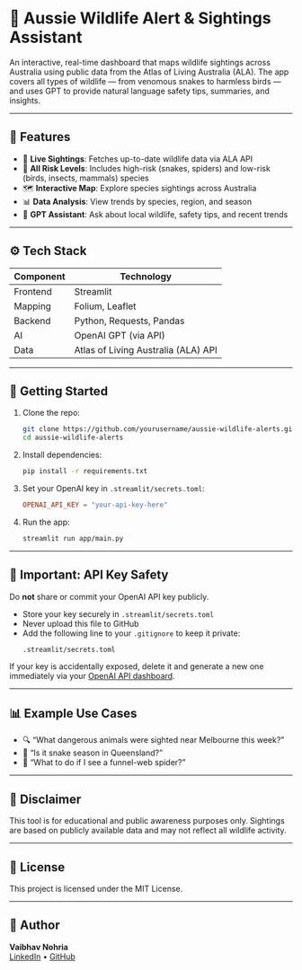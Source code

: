 # 🐨 Aussie Wildlife Alert & Sightings Assistant

An interactive, real-time dashboard that maps wildlife sightings across Australia using public data from the Atlas of Living Australia (ALA). The app covers all types of wildlife — from venomous snakes to harmless birds — and uses GPT to provide natural language safety tips, summaries, and insights.

---

## 📍 Features

- 🔁 **Live Sightings**: Fetches up-to-date wildlife data via ALA API
- 🐍 **All Risk Levels**: Includes high-risk (snakes, spiders) and low-risk (birds, insects, mammals) species
- 🗺️ **Interactive Map**: Explore species sightings across Australia
- 📊 **Data Analysis**: View trends by species, region, and season
- 🧠 **GPT Assistant**: Ask about local wildlife, safety tips, and recent trends

---

## ⚙️ Tech Stack

| Component | Technology |
|-----------|------------|
| Frontend  | Streamlit |
| Mapping   | Folium, Leaflet |
| Backend   | Python, Requests, Pandas |
| AI        | OpenAI GPT (via API) |
| Data      | Atlas of Living Australia (ALA) API |

---

## 🚀 Getting Started

1. Clone the repo:
   ```bash
   git clone https://github.com/yourusername/aussie-wildlife-alerts.git
   cd aussie-wildlife-alerts
   ```

2. Install dependencies:
   ```bash
   pip install -r requirements.txt
   ```

3. Set your OpenAI key in `.streamlit/secrets.toml`:
   ```toml
   OPENAI_API_KEY = "your-api-key-here"
   ```

4. Run the app:
   ```bash
   streamlit run app/main.py
   ```

---

## 🔐 Important: API Key Safety

Do **not** share or commit your OpenAI API key publicly.

- Store your key securely in `.streamlit/secrets.toml`
- Never upload this file to GitHub
- Add the following line to your `.gitignore` to keep it private:
  ```gitignore
  .streamlit/secrets.toml
  ```

If your key is accidentally exposed, delete it and generate a new one immediately via your [OpenAI API dashboard](https://platform.openai.com/account/api-keys).

---

## 📊 Example Use Cases

- 🔍 “What dangerous animals were sighted near Melbourne this week?”
- 🚨 “Is it snake season in Queensland?”
- 🧭 “What to do if I see a funnel-web spider?”

---

## 📌 Disclaimer

This tool is for educational and public awareness purposes only. Sightings are based on publicly available data and may not reflect all wildlife activity.

---

## 📜 License

This project is licensed under the MIT License.

---

## 👤 Author

**Vaibhav Nohria**  
[LinkedIn](https://linkedin.com/in/vaibhav-nohria-70549416b/) • [GitHub](https://github.com/vaibhavnohria01)
